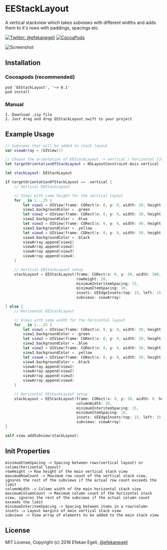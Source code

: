 # EEStackLayout

A vertical stackview which takes subviews with different widths and adds them to it's rows with paddings, spacings etc.


[![Twitter: @efekanegeli](https://img.shields.io/badge/contact-%40efekanegeli-blue.svg)](https://twitter.com/efekanegeli)
[![CocoaPods](https://img.shields.io/badge/pod-v0.1.9-blue.svg)](https://github.com/efekanegeli/EEStackLayout)

![Screenshot](https://github.com/efekanegeli/EEStackLayout/blob/master/example1.png)

## Installation

### Cocoapods (recommended)

```
pod 'EEStackLayout', '~> 0.1'
pod install
```

### Manual

```
1. Download .zip file
2. Just drag and drop EEStackLayout.swift to your project
```

## Example Usage

```swift
// Subviews that will be added to stack layout
var viewArray = [UIView]()

// Choose the orientation of EEStackLayout -> vertical / horizontal [Just for demo purposes, change it if you want to see how horizontal EEStackLayout works]
let targetOrientationOfStackLayout = NSLayoutConstraint.Axis.vertical

let stackLayout: EEStackLayout

if targetOrientationOfStackLayout == .vertical {
    // Vertical EEStackLayout

    // Views with same height for the vertical layout
    for _ in 1...25 {
        let view1 = UIView(frame: CGRect(x: 0, y: 0, width: 20, height: 42))
        view1.backgroundColor = .green
        let view2 = UIView(frame: CGRect(x: 0, y: 0, width: 30, height: 42))
        view2.backgroundColor = .blue
        let view3 = UIView(frame: CGRect(x: 0, y: 0, width: 40, height: 42))
        view3.backgroundColor = .yellow
        let view4 = UIView(frame: CGRect(x: 0, y: 0, width: 50, height: 42))
        view4.backgroundColor = .black
        viewArray.append(view1)
        viewArray.append(view2)
        viewArray.append(view3)
        viewArray.append(view4)
    }

    // Vertical EEStackLayout setup
    stackLayout = EEStackLayout(frame: CGRect(x: 0, y: 50, width: 300, height: 0),
                                rowHeight: 20,
                                minimumInteritemSpacing: 15,
                                minimumItemSpacing: 10,
                                insets: UIEdgeInsets(top: 15, left: 15, bottom: 15, right: 15),
                                subviews: viewArray)

} else {
    // Horizontal EEStackLayout

    // Views with same width for the horizontal layout
    for _ in 1...25 {
        let view1 = UIView(frame: CGRect(x: 0, y: 0, width: 30, height: 15))
        view1.backgroundColor = .green
        let view2 = UIView(frame: CGRect(x: 0, y: 0, width: 30, height: 25))
        view2.backgroundColor = .blue
        let view3 = UIView(frame: CGRect(x: 0, y: 0, width: 30, height: 35))
        view3.backgroundColor = .yellow
        let view4 = UIView(frame: CGRect(x: 0, y: 0, width: 30, height: 45))
        view4.backgroundColor = .black
        viewArray.append(view1)
        viewArray.append(view2)
        viewArray.append(view3)
        viewArray.append(view4)
    }

    // Horizontal EEStackLayout setup
    stackLayout = EEStackLayout(frame: CGRect(x: 0, y: 50, width: 0, height: 400),
                                columnWidth: 20,
                                minimumInteritemSpacing: 15,
                                minimumItemSpacing: 10,
                                insets: UIEdgeInsets(top: 15, left: 15, bottom: 15, right: 15),
                                subviews: viewArray)
}

self.view.addSubview(stackLayout)
```

## Init Properties
```
minimumItemSpacing -> Spacing between rows(vertical layout) or colums(horizontal layout)
rowHeight -> Row height of the main vertical stack view
maximumRowCount -> Maximum row count of the vertical stack view, ignores the rest of the subviews if the actual row count exceeds the limit
columnWidth -> Column width of the main horizontal stack view
maximumColumnCount -> Maximum column count of the horizontal stack view, ignores the rest of the subviews if the actual column count exceeds the limit
minimumInteritemSpacing -> Spacing between items in a row/column
insets -> Layout margins of main vertical stack view
subviews -> View array of elements to be added to the main stack view
```

## License

MIT License, Copyright (c) 2018 Efekan Egeli, [@efekanegeli](https://twitter.com/efekanegeli)
